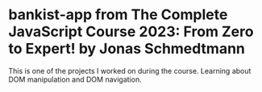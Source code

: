 # bankist-app from The Complete JavaScript Course 2023: From Zero to Expert! by Jonas Schmedtmann

This is one of the projects I worked on during the course. Learning about
DOM manipulation and DOM navigation. 

